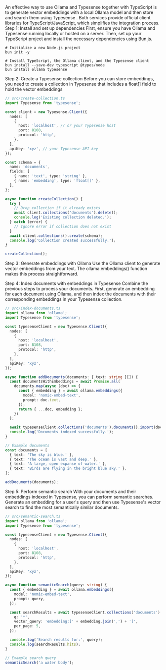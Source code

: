 An effective way to use Ollama and Typesense together with TypeScript is to generate vector embeddings with a local Ollama model and then store and search them using Typesense
. Both services provide official client libraries for TypeScript/JavaScript, which simplifies the integration process. 
Step 1: Install and set up dependencies 
First, ensure you have Ollama and Typesense running locally or hosted on a server. Then, set up your TypeScript project and install the necessary dependencies using Bun.js. 

```
# Initialize a new Node.js project
bun init -y

# Install TypeScript, the Ollama client, and the Typesense client
bun install --save-dev typescript @types/node
bun install ollama typesense

```

Step 2: Create a Typesense collection 
Before you can store embeddings, you need to create a collection in Typesense that includes a float[] field to hold the vector embeddings

```typescript
// src/create-collection.ts
import Typesense from 'typesense';

const client = new Typesense.Client({
  nodes: [
    {
      host: 'localhost', // or your Typesense host
      port: 8108,
      protocol: 'http',
    },
  ],
  apiKey: 'xyz', // your Typesense API key
});

const schema = {
  name: 'documents',
  fields: [
    { name: 'text', type: 'string' },
    { name: 'embedding', type: 'float[]' },
  ],
};

async function createCollection() {
  try {
    // Drop collection if it already exists
    await client.collections('documents').delete();
    console.log('Existing collection deleted.');
  } catch (error) {
    // Ignore error if collection does not exist
  }
  await client.collections().create(schema);
  console.log('Collection created successfully.');
}

createCollection();
```


Step 3: Generate embeddings with Ollama 
Use the Ollama client to generate vector embeddings from your text. The ollama.embeddings() function makes this process straightforward.

Step 4: Index documents with embeddings in Typesense
Combine the previous steps to process your documents. First, generate an embedding for each document using Ollama, and then index the documents with their corresponding embeddings in your Typesense collection.

```typescript
// src/index-documents.ts
import ollama from 'ollama';
import Typesense from 'typesense';

const typesenseClient = new Typesense.Client({
  nodes: [
    {
      host: 'localhost',
      port: 8108,
      protocol: 'http',
    },
  ],
  apiKey: 'xyz',
});

async function addDocuments(documents: { text: string }[]) {
  const documentsWithEmbeddings = await Promise.all(
    documents.map(async (doc) => {
      const { embedding } = await ollama.embeddings({
        model: 'nomic-embed-text',
        prompt: doc.text,
      });
      return { ...doc, embedding };
    })
  );

  await typesenseClient.collections('documents').documents().import(documentsWithEmbeddings);
  console.log('Documents indexed successfully.');
}

// Example documents
const documents = [
  { text: 'The sky is blue.' },
  { text: 'The ocean is vast and deep.' },
  { text: 'A large, open expanse of water.' },
  { text: 'Birds are flying in the bright blue sky.' },
];

addDocuments(documents);
```

Step 5: Perform semantic search
With your documents and their embeddings indexed in Typesense, you can perform semantic searches. Generate an embedding for a user's query and then use Typesense's vector search to find the most semantically similar documents.

```typescript
// src/semantic-search.ts
import ollama from 'ollama';
import Typesense from 'typesense';

const typesenseClient = new Typesense.Client({
  nodes: [
    {
      host: 'localhost',
      port: 8108,
      protocol: 'http',
    },
  ],
  apiKey: 'xyz',
});

async function semanticSearch(query: string) {
  const { embedding } = await ollama.embeddings({
    model: 'nomic-embed-text',
    prompt: query,
  });

  const searchResults = await typesenseClient.collections('documents').documents().search({
    q: '*',
    vector_query: 'embedding:[' + embedding.join(',') + ']',
    per_page: 5,
  });

  console.log('Search results for:', query);
  console.log(searchResults.hits);
}

// Example search query
semanticSearch('a water body');
```
